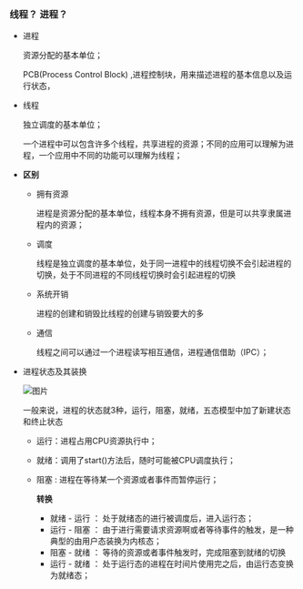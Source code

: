 ### 线程？ 进程？

- 进程

  资源分配的基本单位；

  PCB(Process Control Block) ,进程控制块，用来描述进程的基本信息以及运行状态，

- 线程

  独立调度的基本单位；

  一个进程中可以包含许多个线程，共享进程的资源；不同的应用可以理解为进程，一个应用中不同的功能可以理解为线程；

- **区别**

  - 拥有资源

    进程是资源分配的基本单位，线程本身不拥有资源，但是可以共享隶属进程内的资源；

  - 调度

    线程是独立调度的基本单位，处于同一进程中的线程切换不会引起进程的切换，处于不同进程的不同线程切换时会引起进程的切换

  - 系统开销

    进程的创建和销毁比线程的创建与销毁要大的多

  - 通信

    线程之间可以通过一个进程读写相互通信，进程通信借助（IPC）；

- 进程状态及其装换

  ![图片](https://github.com/havenBoy/havenboy-java-Interview/blob/master/image/4.jpg)

  一般来说，进程的状态就3种，运行，阻塞，就绪，五态模型中加了新建状态和终止状态

  - 运行：进程占用CPU资源执行中；

  - 就绪：调用了start()方法后，随时可能被CPU调度执行；

  - 阻塞  : 进程在等待某一个资源或者事件而暂停运行；

    **转换**

    - 就绪 - 运行 ： 处于就绪态的进行被调度后，进入运行态；
    - 运行 - 阻塞 ： 由于进行需要请求资源啊或者等待事件的触发，是一种典型的由用户态装换为内核态；
    - 阻塞 - 就绪 ： 等待的资源或者事件触发时，完成阻塞到就绪的切换
    - 运行 - 就绪 ： 处于运行态的进程在时间片使用完之后，由运行态变换为就绪态；

  ​